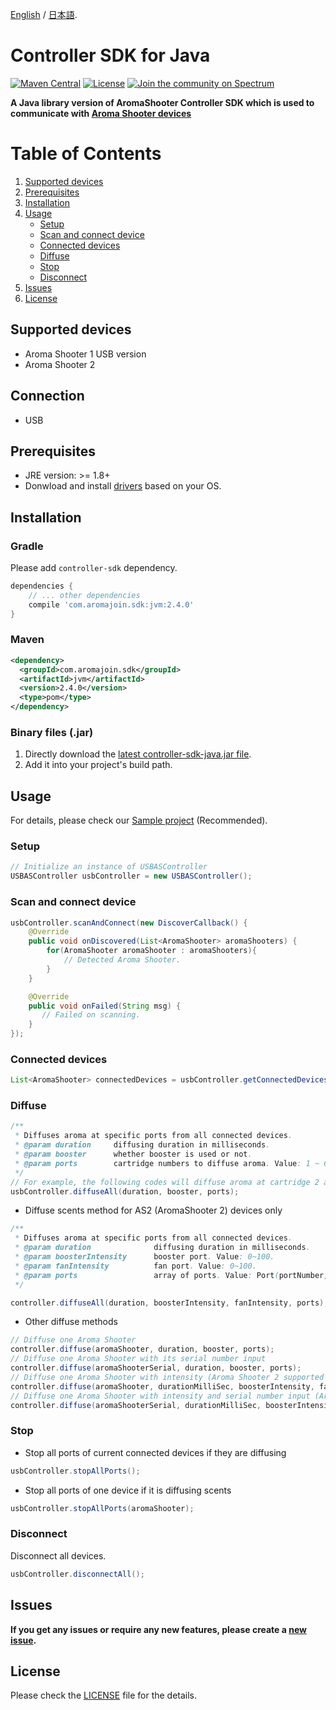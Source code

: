 [English](https://github.com/aromajoin/controller-sdk-java) / [日本語](README-JP.md). 

# Controller SDK for Java

[![Maven Central](https://maven-badges.herokuapp.com/maven-central/com.aromajoin.sdk/jvm/badge.svg)](https://maven-badges.herokuapp.com/maven-central/com.aromajoin.sdk/jvm)
[![License](https://img.shields.io/badge/license-Apache%202-4EB1BA.svg?style=flat-square)](https://www.apache.org/licenses/LICENSE-2.0.html)
[![Join the community on Spectrum](https://withspectrum.github.io/badge/badge.svg)](https://spectrum.chat/aromajoin-software/?tab=posts)

**A Java library version of AromaShooter Controller SDK which is used to communicate with [Aroma Shooter devices](https://aromajoin.com/products/aroma-shooter)**  

# Table of Contents
1. [Supported devices](#supported-devices)  
2. [Prerequisites](#prerequisites)
3. [Installation](#installation)
4. [Usage](#usage)
    * [Setup](#setup)
    * [Scan and connect device](#scan-and-connect-device)
    * [Connected devices](#connected-devices)
    * [Diffuse](#diffuse)
    * [Stop](#stop)
    * [Disconnect](#disconnect)
5. [Issues](#issues)
7. [License](#license)


## Supported devices
* Aroma Shooter 1 USB version
* Aroma Shooter 2

## Connection
* USB

## Prerequisites
* JRE version: >= 1.8+
* Donwload and install [drivers](http://www.ftdichip.com/FTDrivers.htm) based on your OS.

## Installation

### Gradle
Please add `controller-sdk` dependency.
```gradle
dependencies {
    // ... other dependencies
    compile 'com.aromajoin.sdk:jvm:2.4.0'
}
```

### Maven
```xml
<dependency>
  <groupId>com.aromajoin.sdk</groupId>
  <artifactId>jvm</artifactId>
  <version>2.4.0</version>
  <type>pom</type>
</dependency>
```

### Binary files (.jar)
1. Directly download the [latest controller-sdk-java.jar file](https://github.com/aromajoin/controller-sdk-java/releases/tag/v2.4.0). 
2. Add it into your project's build path.

## Usage
For details, please check our [Sample project](https://github.com/aromajoin/controller-sdk-java/tree/master/Sample) (Recommended).

### Setup
```java
// Initialize an instance of USBASController
USBASController usbController = new USBASController();
```
### Scan and connect device

```java
usbController.scanAndConnect(new DiscoverCallback() {
    @Override
    public void onDiscovered(List<AromaShooter> aromaShooters) {
        for(AromaShooter aromaShooter : aromaShooters){
            // Detected Aroma Shooter.
        }
    }

    @Override
    public void onFailed(String msg) {
       // Failed on scanning.
    }
});
```

### Connected devices
```java
List<AromaShooter> connectedDevices = usbController.getConnectedDevices();
```

### Diffuse 
```java
/**
 * Diffuses aroma at specific ports from all connected devices.
 * @param duration     diffusing duration in milliseconds.
 * @param booster      whether booster is used or not. 
 * @param ports        cartridge numbers to diffuse aroma. Value: 1 ~ 6.
 */
// For example, the following codes will diffuse aroma at cartridge 2 and 5 for 3 seconds.
usbController.diffuseAll(duration, booster, ports);
```

* Diffuse scents method for AS2 (AromaShooter 2) devices only
```java
/**
 * Diffuses aroma at specific ports from all connected devices.
 * @param duration              diffusing duration in milliseconds.
 * @param boosterIntensity      booster port. Value: 0~100.
 * @param fanIntensity          fan port. Value: 0~100.
 * @param ports                 array of ports. Value: Port(portNumber, portIntensity)
 */

controller.diffuseAll(duration, boosterIntensity, fanIntensity, ports);
```

* Other diffuse methods
```java
// Diffuse one Aroma Shooter
controller.diffuse(aromaShooter, duration, booster, ports);
// Diffuse one Aroma Shooter with its serial number input
controller.diffuse(aromaShooterSerial, duration, booster, ports);
// Diffuse one Aroma Shooter with intensity (Aroma Shooter 2 supported only)
controller.diffuse(aromaShooter, durationMilliSec, boosterIntensity, fanIntensity, ports);
// Diffuse one Aroma Shooter with intensity and serial number input (Aroma Shooter 2 supported only)
controller.diffuse(aromaShooterSerial, durationMilliSec, boosterIntensity, fanIntensity, ports);
```

### Stop
* Stop all ports of current connected devices if they are diffusing 
```java
usbController.stopAllPorts();
```
* Stop all ports of one device if it is diffusing scents
```java
usbController.stopAllPorts(aromaShooter);
```

### Disconnect
Disconnect all devices.
```java
usbController.disconnectAll();
```
## Issues
**If you get any issues or require any new features, please create a [new issue](https://github.com/aromajoin/controller-sdk-java/issues).**


## License
Please check the [LICENSE](/LICENSE.md) file for the details.
